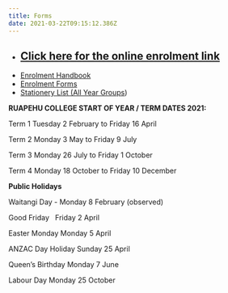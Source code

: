 ```yaml
---
title: Forms
date: 2021-03-22T09:15:12.386Z
---
```

* ## [Click here for the online enrolment link](https://kamar.ruapehu.school.nz/index.php/enrolment)
* [Enrolment Handbook](http://c1940652.r52.cf0.rackcdn.com/5bda1048ff2a7c39a80001f0/Enrollment-Handbook-Ruapehu-College.pdf)
* [Enrolment Forms](https://res.cloudinary.com/ruapehu-college/image/upload/v1611103059/Enrolment_Forms_i0i6t0.pdf)
* [Stationery List  (All Year Groups](https://res.cloudinary.com/ruapehu-college/image/upload/v1611103057/Stationery_Requirements_yr_9_10_11_12_13_for_2021.docx_q8xxze.pdf))

**RUAPEHU COLLEGE START OF YEAR / TERM DATES 2021:**

Term 1   Tuesday 2 February	to 		Friday 16 April

Term 2   Monday 3 May		to		Friday 9 July

Term 3   Monday 26 July		to		Friday 1 October

Term 4   Monday 18 October	to		Friday 10 December

**Public Holidays**

Waitangi Day		-   Monday 8 February (observed)

Good Friday  		    Friday 2 April

Easter Monday	    Monday 5 April

ANZAC Day Holiday    Sunday 25 April

Queen’s Birthday 	    Monday 7 June

Labour Day		    Monday 25 October

